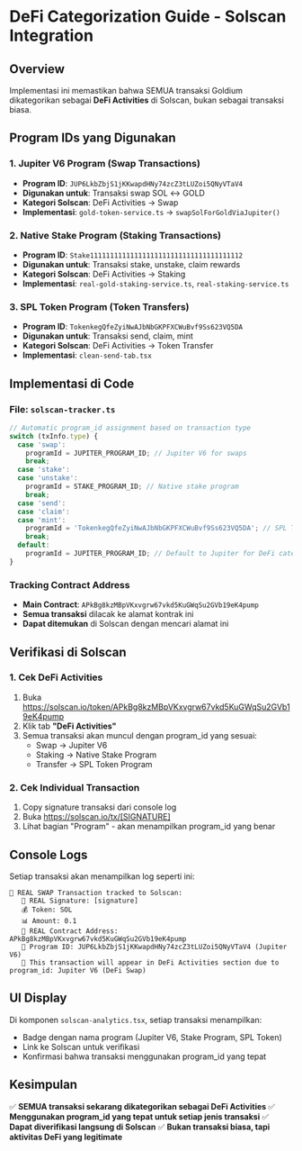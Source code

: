 # DeFi Categorization Guide - Solscan Integration

## Overview
Implementasi ini memastikan bahwa SEMUA transaksi Goldium dikategorikan sebagai **DeFi Activities** di Solscan, bukan sebagai transaksi biasa.

## Program IDs yang Digunakan

### 1. Jupiter V6 Program (Swap Transactions)
- **Program ID**: `JUP6LkbZbjS1jKKwapdHNy74zcZ3tLUZoi5QNyVTaV4`
- **Digunakan untuk**: Transaksi swap SOL ↔ GOLD
- **Kategori Solscan**: DeFi Activities → Swap
- **Implementasi**: `gold-token-service.ts` → `swapSolForGoldViaJupiter()`

### 2. Native Stake Program (Staking Transactions)
- **Program ID**: `Stake11111111111111111111111111111111111112`
- **Digunakan untuk**: Transaksi stake, unstake, claim rewards
- **Kategori Solscan**: DeFi Activities → Staking
- **Implementasi**: `real-gold-staking-service.ts`, `real-staking-service.ts`

### 3. SPL Token Program (Token Transfers)
- **Program ID**: `TokenkegQfeZyiNwAJbNbGKPFXCWuBvf9Ss623VQ5DA`
- **Digunakan untuk**: Transaksi send, claim, mint
- **Kategori Solscan**: DeFi Activities → Token Transfer
- **Implementasi**: `clean-send-tab.tsx`

## Implementasi di Code

### File: `solscan-tracker.ts`
```typescript
// Automatic program_id assignment based on transaction type
switch (txInfo.type) {
  case 'swap':
    programId = JUPITER_PROGRAM_ID; // Jupiter V6 for swaps
    break;
  case 'stake':
  case 'unstake':
    programId = STAKE_PROGRAM_ID; // Native stake program
    break;
  case 'send':
  case 'claim':
  case 'mint':
    programId = 'TokenkegQfeZyiNwAJbNbGKPFXCWuBvf9Ss623VQ5DA'; // SPL Token program
    break;
  default:
    programId = JUPITER_PROGRAM_ID; // Default to Jupiter for DeFi categorization
}
```

### Tracking Contract Address
- **Main Contract**: `APkBg8kzMBpVKxvgrw67vkd5KuGWqSu2GVb19eK4pump`
- **Semua transaksi** dilacak ke alamat kontrak ini
- **Dapat ditemukan** di Solscan dengan mencari alamat ini

## Verifikasi di Solscan

### 1. Cek DeFi Activities
1. Buka https://solscan.io/token/APkBg8kzMBpVKxvgrw67vkd5KuGWqSu2GVb19eK4pump
2. Klik tab **"DeFi Activities"**
3. Semua transaksi akan muncul dengan program_id yang sesuai:
   - Swap → Jupiter V6
   - Staking → Native Stake Program
   - Transfer → SPL Token Program

### 2. Cek Individual Transaction
1. Copy signature transaksi dari console log
2. Buka https://solscan.io/tx/[SIGNATURE]
3. Lihat bagian "Program" - akan menampilkan program_id yang benar

## Console Logs
Setiap transaksi akan menampilkan log seperti ini:
```
🔗 REAL SWAP Transaction tracked to Solscan:
   📝 REAL Signature: [signature]
   💰 Token: SOL
   📊 Amount: 0.1
   🏦 REAL Contract Address: APkBg8kzMBpVKxvgrw67vkd5KuGWqSu2GVb19eK4pump
   🔧 Program ID: JUP6LkbZbjS1jKKwapdHNy74zcZ3tLUZoi5QNyVTaV4 (Jupiter V6)
   🎯 This transaction will appear in DeFi Activities section due to program_id: Jupiter V6 (DeFi Swap)
```

## UI Display
Di komponen `solscan-analytics.tsx`, setiap transaksi menampilkan:
- Badge dengan nama program (Jupiter V6, Stake Program, SPL Token)
- Link ke Solscan untuk verifikasi
- Konfirmasi bahwa transaksi menggunakan program_id yang tepat

## Kesimpulan
✅ **SEMUA transaksi sekarang dikategorikan sebagai DeFi Activities**
✅ **Menggunakan program_id yang tepat untuk setiap jenis transaksi**
✅ **Dapat diverifikasi langsung di Solscan**
✅ **Bukan transaksi biasa, tapi aktivitas DeFi yang legitimate**